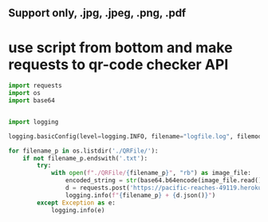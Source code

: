 
## Support only, .jpg, .jpeg, .png, .pdf

# use script from bottom and make requests to  qr-code checker API

```python
import requests
import os
import base64


import logging

logging.basicConfig(level=logging.INFO, filename="logfile.log", filemode="a+", format="%(asctime)-15s %(levelname)-8s %(message)s")

for filename_p in os.listdir('./QRFile/'):
    if not filename_p.endswith('.txt'):
        try:
            with open(f"./QRFile/{filename_p}", "rb") as image_file:
                encoded_string = str(base64.b64encode(image_file.read()))[2:-1]
                d = requests.post('https://pacific-reaches-49119.herokuapp.com/api/v1/base64', json={'base64': encoded_string}, verify=False)
                logging.info(f"{filename_p} + {d.json()}")
        except Exception as e:
            logging.info(e)
```

